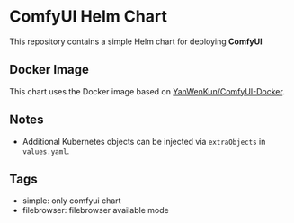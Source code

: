 # ComfyUI Helm Chart

This repository contains a simple Helm chart for deploying **ComfyUI**

## Docker Image

This chart uses the Docker image based on [YanWenKun/ComfyUI-Docker](https://github.com/YanWenKun/ComfyUI-Docker).

## Notes

- Additional Kubernetes objects can be injected via `extraObjects` in `values.yaml`.


## Tags

- simple: only comfyui chart
- filebrowser: filebrowser available mode
